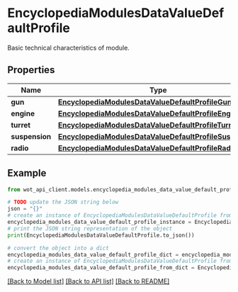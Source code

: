 # EncyclopediaModulesDataValueDefaultProfile

Basic technical characteristics of module.

## Properties

Name | Type | Description | Notes
------------ | ------------- | ------------- | -------------
**gun** | [**EncyclopediaModulesDataValueDefaultProfileGun**](EncyclopediaModulesDataValueDefaultProfileGun.md) |  | 
**engine** | [**EncyclopediaModulesDataValueDefaultProfileEngine**](EncyclopediaModulesDataValueDefaultProfileEngine.md) |  | 
**turret** | [**EncyclopediaModulesDataValueDefaultProfileTurret**](EncyclopediaModulesDataValueDefaultProfileTurret.md) |  | 
**suspension** | [**EncyclopediaModulesDataValueDefaultProfileSuspension**](EncyclopediaModulesDataValueDefaultProfileSuspension.md) |  | 
**radio** | [**EncyclopediaModulesDataValueDefaultProfileRadio**](EncyclopediaModulesDataValueDefaultProfileRadio.md) |  | 

## Example

```python
from wot_api_client.models.encyclopedia_modules_data_value_default_profile import EncyclopediaModulesDataValueDefaultProfile

# TODO update the JSON string below
json = "{}"
# create an instance of EncyclopediaModulesDataValueDefaultProfile from a JSON string
encyclopedia_modules_data_value_default_profile_instance = EncyclopediaModulesDataValueDefaultProfile.from_json(json)
# print the JSON string representation of the object
print(EncyclopediaModulesDataValueDefaultProfile.to_json())

# convert the object into a dict
encyclopedia_modules_data_value_default_profile_dict = encyclopedia_modules_data_value_default_profile_instance.to_dict()
# create an instance of EncyclopediaModulesDataValueDefaultProfile from a dict
encyclopedia_modules_data_value_default_profile_from_dict = EncyclopediaModulesDataValueDefaultProfile.from_dict(encyclopedia_modules_data_value_default_profile_dict)
```
[[Back to Model list]](../README.md#documentation-for-models) [[Back to API list]](../README.md#documentation-for-api-endpoints) [[Back to README]](../README.md)


